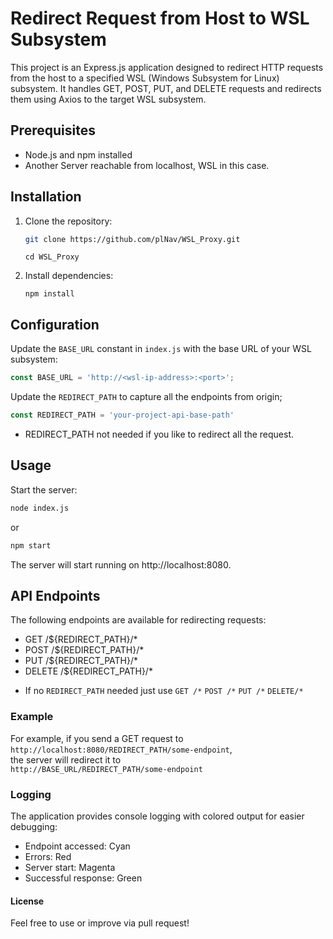 # Redirect Request from Host to WSL Subsystem

This project is an Express.js application designed to redirect HTTP requests from the host to a specified WSL (Windows Subsystem for Linux) subsystem. It handles GET, POST, PUT, and DELETE requests and redirects them using Axios to the target WSL subsystem.

## Prerequisites 

- Node.js and npm installed
- Another Server reachable from localhost, WSL in this case.

## Installation

1. Clone the repository:
    ```sh
    git clone https://github.com/plNav/WSL_Proxy.git
    ```
    ```
    cd WSL_Proxy
    ```

2. Install dependencies:
    ```node
    npm install
    ```

## Configuration

Update the `BASE_URL` constant in `index.js` with the base URL of your WSL subsystem:
```javascript
const BASE_URL = 'http://<wsl-ip-address>:<port>';
```
Update the `REDIRECT_PATH` to capture all the endpoints from origin;
```javascript
const REDIRECT_PATH = 'your-project-api-base-path'
```
* REDIRECT_PATH not needed if you like to redirect all the request.

## Usage
Start the server:

```sh
node index.js
```
or
```sh
npm start
```

The server will start running on http://localhost:8080.

## API Endpoints
The following endpoints are available for redirecting requests:

- GET /${REDIRECT_PATH}/*
- POST /${REDIRECT_PATH}/*
- PUT /${REDIRECT_PATH}/*
- DELETE /${REDIRECT_PATH}/*

* If no `REDIRECT_PATH` needed just use `GET /*` `POST /*` `PUT /*` `DELETE/*`

### Example
For example, if you send a GET request to <br>
`http://localhost:8080/REDIRECT_PATH/some-endpoint`,<br>
the server will redirect it to <br>
`http://BASE_URL/REDIRECT_PATH/some-endpoint`

### Logging
The application provides console logging with colored output for easier debugging:

- Endpoint accessed: Cyan
- Errors: Red
- Server start: Magenta
- Successful response: Green

#### License
Feel free to use or improve via pull request!
